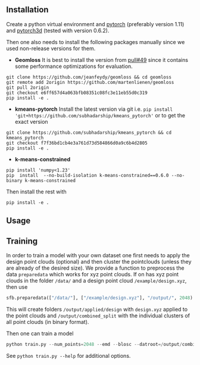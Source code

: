 ## Installation

Create a python virtual environment and [pytorch](https://pytorch.org/get-started/locally/) (preferably version 1.11) and [pytorch3d](https://github.com/facebookresearch/pytorch3d/blob/master/INSTALL.md)  (tested with version 0.6.2).

Then one also needs to install the following packages manually since we used non-release versions for them.

* **Geomloss**
It is best to install the version from [pull#49](https://github.com/jeanfeydy/geomloss/pull/49) since 
it contains some performance optimizations for evaluation.
```
git clone https://github.com/jeanfeydy/geomloss && cd geomloss
git remote add 2origin https://github.com/martenlienen/geomloss
git pull 2origin
git checkout e6ff657d4a063bfb08351c08fc3e11eb55d0c319
pip install -e .
```

* **kmeans-pytorch**
Install the latest version via git i.e. `pip install 'git+https://github.com/subhadarship/kmeans_pytorch'`
or to get the exact version
```
git clone https://github.com/subhadarship/kmeans_pytorch && cd kmeans_pytorch
git checkout f7f36bd1cb4e3a761d73d584866d0a9c6b4d2805
pip install -e .
```

* **k-means-constrained**
```
pip install 'numpy<1.23'
pip  install  --no-build-isolation k-means-constrained==0.6.0 --no-binary k-means-constrained
```

Then install the rest with
```
pip install -e .
```

## Usage


## Training

In order to train a model with your own dataset one first needs to apply the design point clouds (optional)
and then cluster the pointclouds (unless they are already of the desired size).
We provide a function to preprocess the data `preparedata` which works for xyz point clouds.
If on has xyz point clouds in the folder `/data/` and a design point cloud `/example/design.xyz`, then
use
```python
sfb.preparedata(["/data/"], ["/example/design.xyz"], "/output/", 2048)
```
This will create folders `/output/applied/design` with `design.xyz` applied to the point clouds
and `/output/combined_split` with the individual clusters of all point clouds (in binary format).

Then one can train a model
```python
python train.py --num_points=2048 --emd --blosc --datroot=/output/combined_split --factors_file=weights/factors.json
```
See `python train.py --help` for additional options.
